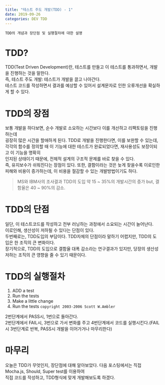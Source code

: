 ```yaml
---
title: "테스트 주도 개발(TDD) - 1"
date: 2019-09-26
categories: DEV TDD
---
```


`TDD의 개념과 장단점 및 실행절차에 대한 설명`

TDD?
===
TDD(Test Driven Development)란, 테스트를 만들고 이 테스트를 통과하면서, 개발을 진행하는 것을 말한다. <br>
즉, 테스트 주도 개발: 테스트가 개발을 끌고 나아간다. <br>
테스트 코드를 작성하면서 결과를 예상할 수 있어서 설계문자로 인한 오류개선을 확실하게 할 수 있다.<br>

TDD의 장점
===
보통 개발을 하다보면, 순수 개발로 소요하는 시간보다 이를 개선하고 리팩토링을 진행하는데 <br>
굉장히 많은 시간을 할애하게 된다. TDD로 개발을 진행한다면, 이를 보완할 수 있는데, <br>
각각의 함수를 정의할 때 이 기능에 대한 테스트가 완료되었다면, 재사용성도 보장이되고 이 기능을 명확히 <br>
인지된 상태이기 때문에, 전체적 설계의 구조적 문제를 바로 찾을 수 있다. <br>
즉, 유지보수가 쉬워진다는 장점이 있다. 또한, 결함이라는 것은 늦게 찾을수록 이로인한 피해와 비용이 증가하는데, 이 비용을 절감할 수 있는 개발방법이기도 하다. <br>

> MS와 IBM사의 조사결과 TDD의 도입 
> 약 15 ~ 35%의 개발시간의 증가 but, 결함율은 40 ~ 90%의 감소.

TDD의 단점
===
일단, 이 테스트코드를 작성하고 전부 러닝하는 과정에서 소요되는 시간이 늘어난다. <br>
이로인해, 생산성이 저하될 수 있다는 단점이 있다. <br>
두번째로는, TDD도입의 부담이다. TDD자체의 단점이라 말하기 어렵지만, TDD의 도입은 한 조직의 큰 변화이다. <br>
장기적으로, TDD의 도입으로 결함율 대폭 감소라는 연구결과가 있지만, 당장의 생산성저하는 조직의 큰 영향을 줄 수 있기 때문이다.

TDD의 실행절차
===
1. ADD a test
2. Run the tests
3. Make a little change
4. Run the tests
`copyright 2003-2006 Scott W.Ambler`

2번단계에서 PASS시, 1번으로 돌아간다. <br>
2번단계에서 FAIL시, 3번으로 가서 변화를 주고 4번단계에서 코드를 실행시킨다.(FAIL시 3번단계로 반복, PASS시 개발을 이어가거나 마무리한다)


마무리
===
오늘은 TDD가 무엇인지, 장단점에 대해 알아보았다. 다음 포스팅에서는 직접 Mocha.js, Should, Super test를 이용하여 <br>
직접 코드를 작성하고, TDD형식에 맞게 개발해보도록 하겠다.






[jekyll-docs]: https://jekyllrb.com/docs/home
[jekyll-gh]:   https://github.com/jekyll/jekyll
[jekyll-talk]: https://talk.jekyllrb.com/
